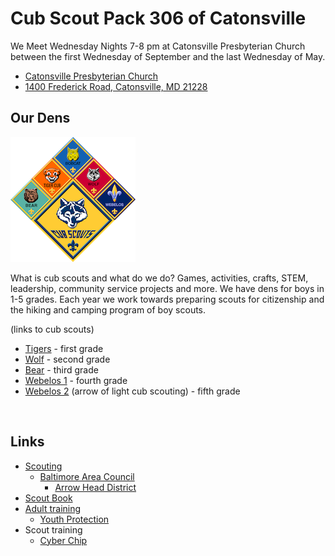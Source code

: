 # Cub Scout Pack 306 of Catonsville #

We Meet Wednesday Nights 7-8 pm at Catonsville Presbyterian Church between the first Wednesday of September and the last Wednesday of May.

* [Catonsville Presbyterian Church](http://www.catonsvillepresb.org "external link to their web page")
* [1400 Frederick Road, Catonsville, MD 21228](https://goo.gl/maps/4m8ACB65TAn "a link to google maps") <i class="fas fa-map-marker-alt"></i>

## Our Dens ##
![image of cub scout ranks][cub_scout_ranks]

What is cub scouts and what do we do? Games, activities, crafts, STEM, leadership, community service projects and more. We have dens for boys in 1-5 grades. Each year we work towards preparing scouts for citizenship and the hiking and camping program of boy scouts.

(links to cub scouts)

* [Tigers](dens/tiger/) - first grade
* [Wolf](dens/wolf/) - second grade
* [Bear](dens/bear/) - third grade
* [Webelos 1](dens/webelos1) - fourth grade
* [Webelos 2](dens/webelos2/) (arrow of light cub scouting) - fifth grade

<br clear="both">

## Links ##
* [Scouting](https://www.scouting.org)
    * [Baltimore Area Council](http://www.baltimorebsa.org)
        * [Arrow Head District](http://www.baltimorebsa.org/2409)
* [Scout Book](https://www.scoutbook.com)
* [Adult training](https://www.scouting.org/training/adult/)
    * [Youth Protection](https://www.scouting.org/training/youth-protection/)
* Scout training
    * [Cyber Chip](https://www.scouting.org/training/youth-protection/cyber-chip/)

<!-- image links -->
[cub_scout_ranks]: images/CubScouts-ranks-small.png  "image of cub scout rank"
